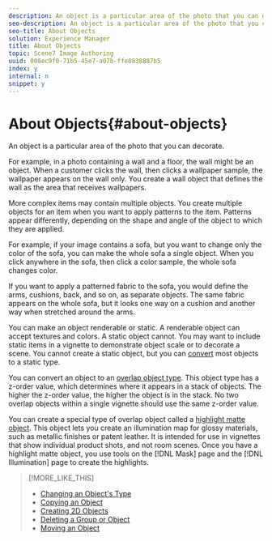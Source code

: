```yaml
---
description: An object is a particular area of the photo that you can decorate.
seo-description: An object is a particular area of the photo that you can decorate.
seo-title: About Objects
solution: Experience Manager
title: About Objects
topic: Scene7 Image Authoring
uuid: 008ec9f0-71b5-45e7-a07b-ffe0838887b5
index: y
internal: n
snippet: y
---
```


# About Objects{#about-objects}

An object is a particular area of the photo that you can decorate.

For example, in a photo containing a wall and a floor, the wall might be an object. When a customer clicks the wall, then clicks a wallpaper sample, the wallpaper appears on the wall only. You create a wall object that defines the wall as the area that receives wallpapers.

More complex items may contain multiple objects. You create multiple objects for an item when you want to apply patterns to the item. Patterns appear differently, depending on the shape and angle of the object to which they are applied.

For example, if your image contains a sofa, but you want to change only the color of the sofa, you can make the whole sofa a single object. When you click anywhere in the sofa, then click a color sample, the whole sofa changes color.

If you want to apply a patterned fabric to the sofa, you would define the arms, cushions, back, and so on, as separate objects. The same fabric appears on the whole sofa, but it looks one way on a cushion and another way when stretched around the arms.

You can make an object renderable or static. A renderable object can accept textures and colors. A static object cannot. You may want to include static items in a vignette to demonstrate object scale or to decorate a scene. You cannot create a static object, but you can [convert](../../c-vat-obj-pg/c-vat-work-obj/t-vat-chg-obj-type.md#task-ce743f3c8ab74682abd1841e340a9e66) most objects to a static type.

You can convert an object to an [overlap object type](../../c-vat-obj-pg/c-vat-create-grps-obj/t-vat-overlap-obj.md#task-444f7cb2256040a48ba41ce380348465). This object type has a z-order value, which determines where it appears in a stack of objects. The higher the z-order value, the higher the object is in the stack. No two overlap objects within a single vignette should use the same z-order value.

You can create a special type of overlap object called a [highlight matte object](../../c-vat-work-mask-pg/c-vat-create-mask/t-vat-high-matte-obj.md#task-a999ee1887384d16ba39dc763ed0c774). This object lets you create an illumination map for glossy materials, such as metallic finishes or patent leather. It is intended for use in vignettes that show individual product shots, and not room scenes. Once you have a highlight matte object, you use tools on the [!DNL Mask] page and the [!DNL Illumination] page to create the highlights. 

>[!MORE_LIKE_THIS]
>
>* [Changing an Object's Type](../../c-vat-obj-pg/c-vat-work-obj/t-vat-chg-obj-type.md#task-ce743f3c8ab74682abd1841e340a9e66)
>* [Copying an Object](../../c-vat-obj-pg/c-vat-work-obj/t-vat-copy-obj.md#task-0b0582d7480a4d6991278ecb688c7823)
>* [Creating 2D Objects](../../c-vat-obj-pg/c-vat-create-grps-obj/t-vat-create-2d-obj.md#task-b0c168d6f127408c882e8f1de36c8bc7)
>* [Deleting a Group or Object](../../c-vat-obj-pg/c-vat-work-obj/t-vat-del-obj.md#task-0b06646b938043acbe4376dff2ceffcc)
>* [Moving an Object](../../c-vat-obj-pg/c-vat-work-obj/c-vat-move-obj.md#concept-adff591e78a04f0d98cfd31cc7f94eed)
